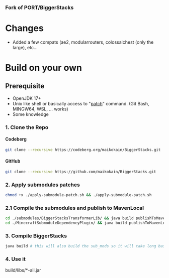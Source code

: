 ### Fork of PORT/BiggerStacks

# Changes
- Added a few compats (ae2, modularrouters, colossalchest (only the large), etc...

# Build on your own

## Prerequisite
- OpenJDK 17+
- Unix like shell or basically access to "[patch](https://savannah.gnu.org/projects/patch/)" command. (Git Bash, MINGW64, WSL, ... works)
- Some knowledge

### 1. Clone the Repo
#### Codeberg
```sh
git clone --recursive https://codeberg.org/maikokain/BiggerStacks.git
```
#### GitHub
```sh
git clone --recursive https://github.com/maikokain/BiggerStacks.git
```

### 2. Apply submodules patches
```sh
chmod +x ./apply-submodule-patch.sh && ./apply-submodule-patch.sh
```

### 2.1 Compile the submodules and publish to MavenLocal
```sh
cd ./submodules/BiggerStacksTransformerLib/ && java build publishToMavenLocal && cd ..
cd ./MinecraftSubmoduleDependencyPlugin/ && java build publishToMavenLocal && cd ../../
```

### 3. Compile BiggerStacks
```sh
java build # this will also build the sub_mods so it will take long based on your pc and network
```

### 4. Use it
build/libs/*-all.jar
<!--## How to build other mods for maven local

1. Create a file in your documents folder and put this in it:

```groovy
task _sourcesJar(type: Jar, dependsOn: classes) {
    classifier = 'sources'
    from sourceSets.main.allSource
}

task _deobfJar(type: Jar) {
    from sourceSets.main.output
    classifier 'deobf'
}

publishing {
    println("Publishing ${project.group}:${project.archivesBaseName}:${project.version}")
    publications {
        mavenJava(MavenPublication) {
            groupId = project.group
            artifactId = project.archivesBaseName
            version = project.version

            artifact jar
            artifact _sourcesJar
            artifact _deobfJar
        }
    }
    repositories {
        maven {
            url "file://" + System.getenv("local_maven")
        }
    }
}
```

2. Find the mod on github and clone it
3. Open the build.gradle of the repo and find the `publishing` task and replace it
   with: `apply from: "${System.getProperty("user.home")}/documents/publish.gradle"`
4. If it doesn't have a publishing block, just put that snippet at the end of the build.gradle
5. Make sure that the `maven-publish` plugin is applied (any repo with a publishing block will have it applied already)
6. Run `cmd /c "gradlew publishToMavenLocal"`, or if you need **Java 8**, run cmd
   /c `gradlew -Dorg.gradle.java.home=C:\PROGRA~1\ECLIPS~1\jdk-8.0.322.6-hotspot publishToMavenLocal"`
7. If you need the path to your java directory, use `DIR /X` to get the directory without spaces (it will have a `~` in
   it)-->

